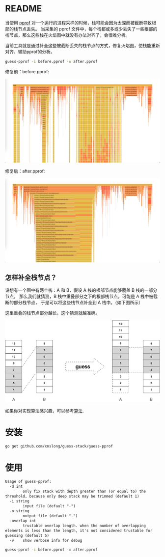 # README

当使用 [pprof](https://github.com/google/pprof) 对一个运行的进程采样的时候，栈可能会因为太深而被截断导致根部的栈节点丢失。
当采集的 pprof 文件中，每个栈都或多或少丢失了一些根部的栈节点，那么这些栈在火焰图中就没有办法对齐了，会很难分析。

当前工具就是通过补全这些被截断丢失的栈节点的方式，修复火焰图，使栈能重新对齐，辅助pprof的分析。

```bash
guess-pprof -i before.pprof -o after.pprof
```

修复前：before.pprof:

![before.pprof](doc/before.png)

修复后：after.pprof:

![after.pprof](doc/after.png)

## 怎样补全栈节点？

设想有一个图中有两个栈：A 和 B，假设 A 栈的根部节点能够覆盖 B 栈的一部分节点，
那么我们就猜测，B 栈中重叠部分之下的根部栈节点，可能是 A 栈中被截断的部分栈节点，
于是可以将这些栈节点补全到 A 栈中。（如下图所示）

这里重叠的栈节点部分越长，这个猜测就越准确。

![guess.png](doc/guess.png)

如果你对实现算法感兴趣，可以参考[算法](fix/README-zh.md).

# 安装

```bash
go get github.com/xnslong/guess-stack/guess-pprof
```

# 使用

```
Usage of guess-pprof:
  -d int
        only fix stack with depth greater than (or equal to) the threshold, because only deep stack may be trimmed (default 1)
  -i string
        input file (default "-")
  -o string
        output file (default "-")
  -overlap int
        trustable overlap length. when the number of overlapping elements is less than the length, it's not considered trustable for guessing (default 5)
  -v    show verbose info for debug
```

```bash
guess-pprof -i before.pprof -o after.pprof
```
